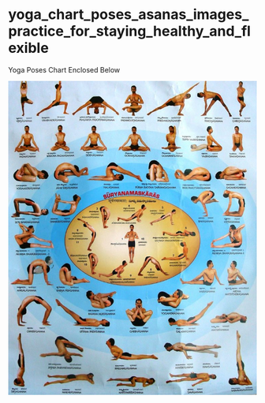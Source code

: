 # yoga_chart_poses_asanas_images_practice_for_staying_healthy_and_flexible
Yoga Poses Chart Enclosed Below

![yoga_chart_poses_asanas_images_practice_for_staying_healthy_and_flexible](https://github.com/linuxguist/yoga_chart_poses_asanas_images_practice_for_staying_healthy_and_flexible/blob/main/yoga_chart_poses_asanas_images_practice_for_staying_healthy_and_flexible.jpg "yoga_chart_poses_asanas_images_practice_for_staying_healthy_and_flexible")

